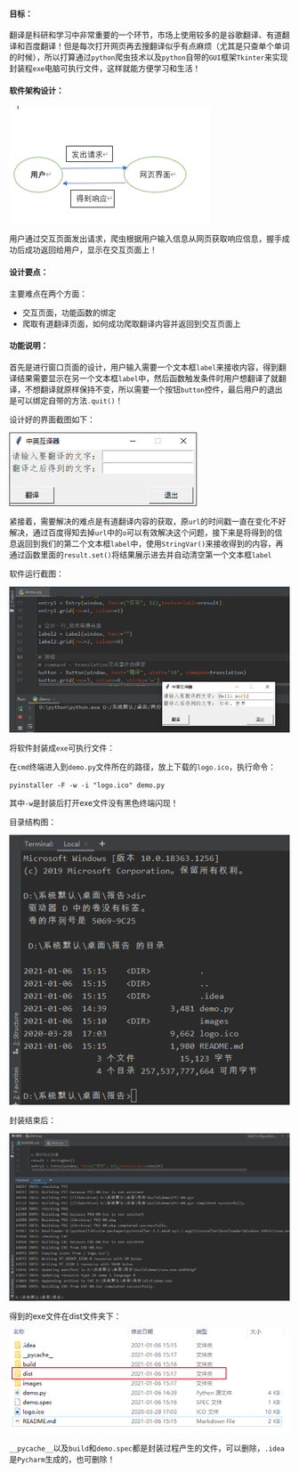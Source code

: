 #### 目标：

翻译是科研和学习中非常重要的一个环节，市场上使用较多的是谷歌翻译、有道翻译和百度翻译！但是每次打开网页再去搜翻译似乎有点麻烦（尤其是只查单个单词的时候），所以打算通过`python`爬虫技术以及`python`自带的`GUI`框架`Tkinter`来实现封装程`exe`电脑可执行文件，这样就能方便学习和生活！



#### 软件架构设计：

![](./images/软件架构.PNG)

用户通过交互页面发出请求，爬虫根据用户输入信息从网页获取响应信息，握手成功后成功返回给用户，显示在交互页面上！

#### 设计要点：

主要难点在两个方面：

- 交互页面，功能函数的绑定
- 爬取有道翻译页面，如何成功爬取翻译内容并返回到交互页面上



#### 功能说明：

首先是进行窗口页面的设计，用户输入需要一个文本框`label`来接收内容，得到翻译结果需要显示在另一个文本框`label`中，然后函数触发条件时用户想翻译了就翻译，不想翻译就原样保持不变，所以需要一个按钮`button`控件，最后用户的退出是可以绑定自带的方法`.quit()`！

设计好的界面截图如下：

![](./images/界面设计.PNG)

紧接着，需要解决的难点是有道翻译内容的获取，原`url`的时间戳一直在变化不好解决，通过百度得知去掉`url`中的`o`可以有效解决这个问题，接下来是将得到的信息返回到我们的第二个文本框`label`中，使用`StringVar()`来接收得到的内容，再通过函数里面的`result.set()`将结果展示进去并自动清空第一个文本框`label`

软件运行截图：

![](./images/软件运行截图.PNG)

将软件封装成`exe`可执行文件：

在`cmd`终端进入到`demo.py`文件所在的路径，放上下载的`logo.ico`，执行命令：

`pyinstaller -F -w -i "logo.ico" demo.py`

其中`-w`是封装后打开exe文件没有黑色终端闪现！

目录结构图：

![](./images/当前目录情况.PNG)

封装结束后：

![](./images/封装结束.PNG)

得到的exe文件在dist文件夹下：

![](./images/exe文件在dist目录下.PNG)

`__pycache__`以及`build`和`demo.spec`都是封装过程产生的文件，可以删除，`.idea`是`Pycharm`生成的，也可删除！